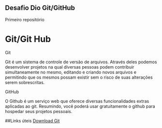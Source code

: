 ## Desafio Dio Git/GitHub
Primeiro repositório
# Git/Git Hub
Git

Git é um sistema de controle de versão de arquivos. Através deles podemos desenvolver projetos na qual diversas pessoas podem contribuir simultaneamente no mesmo, editando e criando novos arquivos e permitindo que os mesmos possam existir sem o risco de suas alterações serem sobrescritas.

GitHub

O Github é um serviço web que oferece diversas funcionalidades extras aplicadas ao git. Resumindo, você poderá usar gratuitamente o github para hospedar seus projetos pessoais.

##Links úteis
[Download Git](https://git-scm.com/download/win) 
